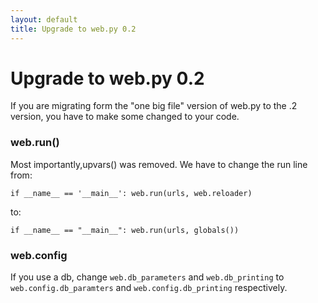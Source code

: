 ```yaml
---
layout: default
title: Upgrade to web.py 0.2
---
```


# Upgrade to web.py 0.2

If you are migrating form the "one big file" version of web.py to the .2 version, you have to make some changed to your code.  

### web.run()

Most importantly,upvars() was removed.  We have to change the run line from:

    if __name__ == '__main__': web.run(urls, web.reloader)

to:

    if __name__ == "__main__": web.run(urls, globals())


### web.config

If you use a db, change `web.db_parameters` and `web.db_printing` to `web.config.db_paramters` and `web.config.db_printing` respectively.
